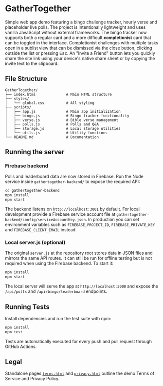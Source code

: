 # GatherTogether

Simple web app demo featuring a bingo challenge tracker, hourly verse and
placeholder live polls. The project is intentionally lightweight and uses
vanilla JavaScript without external frameworks. The bingo tracker now supports
both a regular card and a more difficult **completionist** card that can be
toggled in the interface. Completionist challenges with multiple tasks open in a
sublist view that can be dismissed via the close button, clicking outside the
list or pressing <kbd>Esc</kbd>.
An "Invite a Friend" button lets you quickly share the site link using your
device's native share sheet or by copying the invite text to the clipboard.

## File Structure

```
GatherTogether/
├── index.html              # Main HTML structure
├── styles/
│   └── global.css          # All styling
├── scripts/
│   ├── app.js              # Main app initialization
│   ├── bingo.js            # Bingo tracker functionality
│   ├── verse.js            # Bible verse management
│   ├── polls.js            # Polls and Q&A
│   ├── storage.js          # Local storage utilities
│   └── utils.js            # Utility functions
└── README.md               # Documentation
```

## Running the server

### Firebase backend

Polls and leaderboard data are now stored in Firebase. Run the Node service
inside `gathertogether-backend/` to expose the required API:

```bash
cd gathertogether-backend
npm install
npm start
```

The backend listens on `http://localhost:3001` by default. For local
development provide a Firebase service account file at
`gathertogether-backend/config/serviceAccountKey.json`. In production you can
set environment variables such as `FIREBASE_PROJECT_ID`, `FIREBASE_PRIVATE_KEY`
and `FIREBASE_CLIENT_EMAIL` instead.

### Local server.js (optional)

The original `server.js` at the repository root stores data in JSON files and
mirrors the same API routes. It can still be run for offline testing but is not
required when using the Firebase backend. To start it:

```bash
npm install
npm start
```

The local server will serve the app at `http://localhost:3000` and expose the
`/api/polls` and `/api/bingo/leaderboard` endpoints.

## Running Tests

Install dependencies and run the test suite with npm:

```bash
npm install
npm test
```

Tests are automatically executed for every push and pull request through
GitHub Actions.

## Legal

Standalone pages [`terms.html`](terms.html) and [`privacy.html`](privacy.html) outline the demo
Terms of Service and Privacy Policy.

